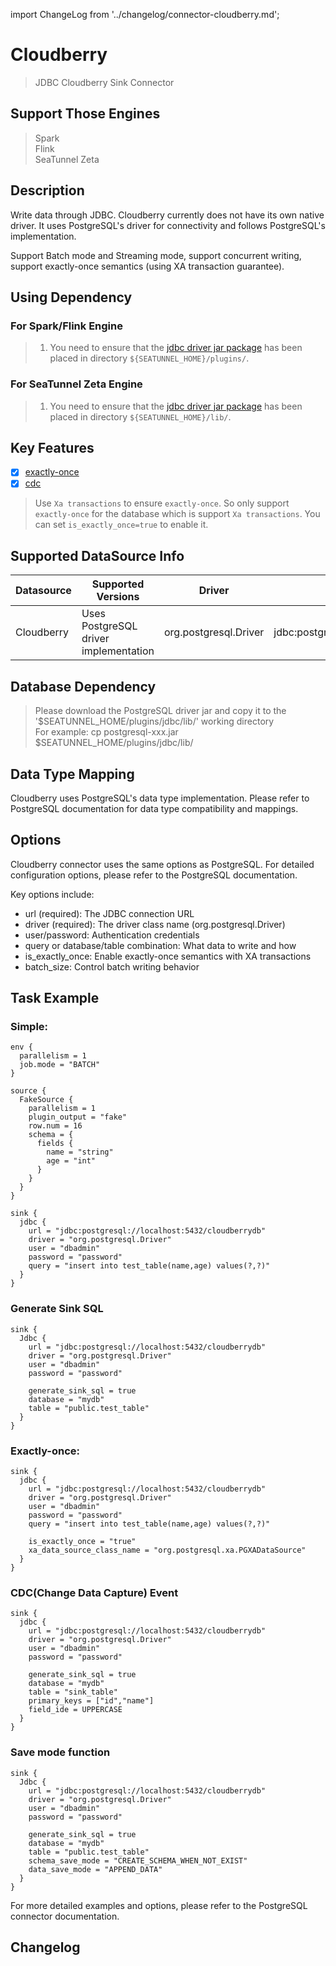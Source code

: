 import ChangeLog from '../changelog/connector-cloudberry.md';

# Cloudberry

> JDBC Cloudberry  Sink Connector

## Support Those Engines

> Spark<br/>
> Flink<br/>
> SeaTunnel Zeta<br/>

## Description

Write data through JDBC. Cloudberry currently does not have its own native driver. It uses PostgreSQL's driver for connectivity and follows PostgreSQL's implementation.

Support Batch mode and Streaming mode, support concurrent writing, support exactly-once
semantics (using XA transaction guarantee).

## Using Dependency

### For Spark/Flink Engine

> 1. You need to ensure that the [jdbc driver jar package](https://mvnrepository.com/artifact/org.postgresql/postgresql) has been placed in directory `${SEATUNNEL_HOME}/plugins/`.

### For SeaTunnel Zeta Engine

> 1. You need to ensure that the [jdbc driver jar package](https://mvnrepository.com/artifact/org.postgresql/postgresql) has been placed in directory `${SEATUNNEL_HOME}/lib/`.

## Key Features

- [x] [exactly-once](../../concept/connector-v2-features.md)
- [x] [cdc](../../concept/connector-v2-features.md)

> Use `Xa transactions` to ensure `exactly-once`. So only support `exactly-once` for the database which is
> support `Xa transactions`. You can set `is_exactly_once=true` to enable it.

## Supported DataSource Info

| Datasource |            Supported Versions            |        Driver         |                  Url                  |                                  Maven                                   |
|------------|------------------------------------------|------------------------|---------------------------------------|--------------------------------------------------------------------------|
| Cloudberry | Uses PostgreSQL driver implementation | org.postgresql.Driver | jdbc:postgresql://localhost:5432/test | [Download](https://mvnrepository.com/artifact/org.postgresql/postgresql) |

## Database Dependency

> Please download the PostgreSQL driver jar and copy it to the '$SEATUNNEL_HOME/plugins/jdbc/lib/' working directory<br/>
> For example: cp postgresql-xxx.jar $SEATUNNEL_HOME/plugins/jdbc/lib/

## Data Type Mapping

Cloudberry uses PostgreSQL's data type implementation. Please refer to PostgreSQL documentation for data type compatibility and mappings.

## Options

Cloudberry connector uses the same options as PostgreSQL. For detailed configuration options, please refer to the PostgreSQL documentation.

Key options include:
- url (required): The JDBC connection URL
- driver (required): The driver class name (org.postgresql.Driver)
- user/password: Authentication credentials
- query or database/table combination: What data to write and how
- is_exactly_once: Enable exactly-once semantics with XA transactions
- batch_size: Control batch writing behavior

## Task Example

### Simple:

```hocon
env {
  parallelism = 1
  job.mode = "BATCH"
}

source {
  FakeSource {
    parallelism = 1
    plugin_output = "fake"
    row.num = 16
    schema = {
      fields {
        name = "string"
        age = "int"
      }
    }
  }
}

sink {
  jdbc {
    url = "jdbc:postgresql://localhost:5432/cloudberrydb"
    driver = "org.postgresql.Driver"
    user = "dbadmin"
    password = "password"
    query = "insert into test_table(name,age) values(?,?)"
  }
}
```

### Generate Sink SQL

```hocon
sink {
  Jdbc {
    url = "jdbc:postgresql://localhost:5432/cloudberrydb"
    driver = "org.postgresql.Driver"
    user = "dbadmin"
    password = "password"
    
    generate_sink_sql = true
    database = "mydb"
    table = "public.test_table"
  }
}
```

### Exactly-once:

```hocon
sink {
  jdbc {
    url = "jdbc:postgresql://localhost:5432/cloudberrydb"
    driver = "org.postgresql.Driver"
    user = "dbadmin"
    password = "password"
    query = "insert into test_table(name,age) values(?,?)"
    
    is_exactly_once = "true"
    xa_data_source_class_name = "org.postgresql.xa.PGXADataSource"
  }
}
```

### CDC(Change Data Capture) Event

```hocon
sink {
  jdbc {
    url = "jdbc:postgresql://localhost:5432/cloudberrydb"
    driver = "org.postgresql.Driver"
    user = "dbadmin"
    password = "password"
    
    generate_sink_sql = true
    database = "mydb"
    table = "sink_table"
    primary_keys = ["id","name"]
    field_ide = UPPERCASE
  }
}
```

### Save mode function

```hocon
sink {
  Jdbc {
    url = "jdbc:postgresql://localhost:5432/cloudberrydb"
    driver = "org.postgresql.Driver"
    user = "dbadmin"
    password = "password"
    
    generate_sink_sql = true
    database = "mydb"
    table = "public.test_table"
    schema_save_mode = "CREATE_SCHEMA_WHEN_NOT_EXIST"
    data_save_mode = "APPEND_DATA"
  }
}
```

For more detailed examples and options, please refer to the PostgreSQL connector documentation.

## Changelog

<ChangeLog />